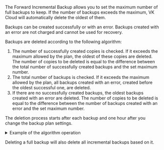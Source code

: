 The Forward Incremental Backup allows you to set the maximum number of full backups to keep. If the number of backups exceeds the maximum, VK Cloud will automatically delete the oldest of them.

<info>

Backups can be created successfully or with an error. Backups created with an error are not charged and cannot be used for recovery.

</info>

Backups are deleted according to the following algorithm:

1. The number of successfully created copies is checked. If it exceeds the maximum allowed by the plan, the oldest of these copies are deleted. The number of copies to be deleted is equal to the difference between the total number of successfully created backups and the set maximum number.
2. The total number of backups is checked. If it exceeds the maximum allowed by the plan, all backups created with an error, created before the oldest successful one, are deleted.
3. If there are no successfully created backups, the oldest backups created with an error are deleted. The number of copies to be deleted is equal to the difference between the number of backups created with an error and the set maximum number.

The deletion process starts after each backup and one hour after you change the backup plan settings.

<details>
    <summary>Example of the algorithm operation</summary>

The parameter **Max. number of full backups** is set to: `2`.

According to the backup plan, backups are created:

- **Copy 1**, created with an error.<br>
    The number of successfully created copies: 0, does not exceed the maximum.<br>
    The total number of backups: 1, does not exceed the maximum.
- **Copy 2**, created successfully.<br>
    The number of successfully created copies: 1, does not exceed the maximum.<br>
    Total number of backups: 2, does not exceed the maximum.
- **Copy 3**, created successfully.<br>
    The number of successfully created copies: 2, does not exceed the maximum.<br>
    Total number of backups: 3, exceeds the maximum. There are copies created with an error earlier than the oldest successfully created copy. The **Copy 1** will be deleted.
- **Copy 4**, created with an error.<br>
    The number of successfully created copies: 2, does not exceed the maximum.<br>
    Total number of backups: 3, exceeds the maximum. There are no copies created with an error earlier than the oldest successfully created copy. Backups will not be deleted.
- **Copy 5**, created with an error.<br>
    The number of successfully created copies: 2, does not exceed the maximum.<br>
    Total number of backups: 4, exceeds the maximum. There are no copies created with an error earlier than the oldest successfully created copy. Backups will not be deleted.
- **Copy 6**, created successfully.<br>
    Number of successfully created copies: 3, exceeds the maximum. The **Copy 2** will be deleted.<br>
    Total number of backups: 5, exceeds the maximum. There are no copies created with an error earlier than the oldest successfully created copy. Backups created with an error will not be deleted.

Backups that will remain:

- **Copy 3**, created successfully
- **Copy 4**, created with an error
- **Copy 5**, created with an error
- **Copy 6**, created successfully

</details>

<err>

Deleting a full backup will also delete all incremental backups based on it.

</err>
